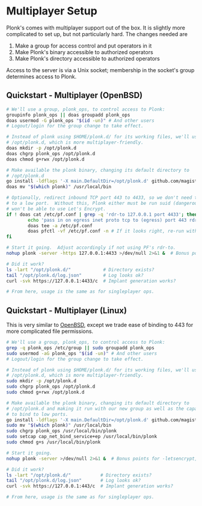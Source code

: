 Multiplayer Setup
=================
Plonk's comes with multiplayer support out of the box.  It is slightly more
complicated to set up, but not particularly hard.  The changes needed are

1. Make a group for access control and put operators in it
2. Make Plonk's binary accessible to authorized operators
3. Make Plonk's directory accessible to authorized operators

Access to the server is via a Unix socket; membership in the socket's group
determines access to Plonk.

Quickstart - Multiplayer (OpenBSD)
----------------------------------
```sh
# We'll use a group, plonk_ops, to control access to Plonk:
groupinfo plonk_ops || doas groupadd plonk_ops
doas usermod -G plonk_ops "$(id -un)" # And other users
# Logout/login for the group change to take effect.

# Instead of plonk using $HOME/plonk.d/ for its working files, we'll use
# /opt/plonk.d, which is more multiplayer-friendly.
doas mkdir -p /opt/plonk.d
doas chgrp plonk_ops /opt/plonk.d
doas chmod g+rwx /opt/plonk.d

# Make available the plonk binary, changing its default directory to
# /opt/plonk.d
go install -ldflags '-X main.DefaultDir=/opt/plonk.d' github.com/magisterquis/plonk@latest
doas mv "$(which plonk)" /usr/local/bin

# Optionally, redirect inbound TCP port 443 to 4433, so we don't need to bind
# to a low port.  Without this, Plonk either must be run suid (dangerous) or
# won't be able to use Let's Encrypt.
if ! doas cat /etc/pf.conf | grep -q 'rdr-to 127.0.0.1 port 4433'; then
        echo 'pass in on egress inet proto tcp to (egress) port 443 rdr-to 127.0.0.1 port 4433' | 
        doas tee -a /etc/pf.conf
        doas pfctl -vf /etc/pf.conf -n # If it looks right, re-run without the -n
fi

# Start it going.  Adjust accordingly if not using PF's rdr-to.
nohup plonk -server -https 127.0.0.1:4433 >/dev/null 2>&1 &  # Bonus points for -letsencrypt, too

# Did it work?
ls -lart "/opt/plonk.d/"            # Directory exists?
tail "/opt/plonk.d/log.json"        # Log looks ok?
curl -svk https://127.0.0.1:4433/c  # Implant generation works?

# From here, usage is the same as for singleplayer ops.
```

Quickstart - Multiplayer (Linux)
--------------------------------
This is very similar to [OpenBSD](#quickstart---multiplayer-openbsd), except
we trade ease of binding to 443 for more complicated file permissions.
```sh
# We'll use a group, plonk_ops, to control access to Plonk:
grep -q plonk_ops /etc/group || sudo groupadd plonk_ops
sudo usermod -aG plonk_ops "$(id -un)" # And other users
# Logout/login for the group change to take effect.

# Instead of plonk using $HOME/plonk.d/ for its working files, we'll use
# /opt/plonk.d, which is more multiplayer-friendly.
sudo mkdir -p /opt/plonk.d
sudo chgrp plonk_ops /opt/plonk.d
sudo chmod g+rwx /opt/plonk.d

# Make available the plonk binary, changing its default directory to
# /opt/plonk.d and making it run with our new group as well as the capability
# to bind to low ports.
go install -ldflags '-X main.DefaultDir=/opt/plonk.d' github.com/magisterquis/plonk@latest
sudo mv "$(which plonk)" /usr/local/bin
sudo chgrp plonk_ops /usr/local/bin/plonk
sudo setcap cap_net_bind_service+ep /usr/local/bin/plonk
sudo chmod g+s /usr/local/bin/plonk

# Start it going.
nohup plonk -server >/dev/null 2>&1 &  # Bonus points for -letsencrypt, too

# Did it work?
ls -lart "/opt/plonk.d/"           # Directory exists?
tail "/opt/plonk.d/log.json"       # Log looks ok?
curl -svk https://127.0.0.1:443/c  # Implant generation works?

# From here, usage is the same as for singleplayer ops.
```
